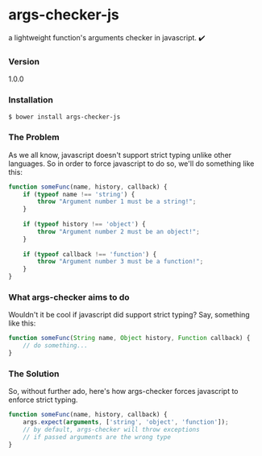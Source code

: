 # args-checker-js

a lightweight function's arguments checker in javascript. :heavy_check_mark:

### Version
1.0.0

### Installation

```sh
$ bower install args-checker-js
```
### The Problem
As we all know, javascript doesn't support strict typing unlike other languages. So in order to force javascript to do so, we'll do something like this:
```javascript
function someFunc(name, history, callback) {
    if (typeof name !== 'string') {
        throw "Argument number 1 must be a string!";
    }
    
    if (typeof history !== 'object') {
        throw "Argument number 2 must be an object!";
    }
    
    if (typeof callback !== 'function') {
        throw "Argument number 3 must be a function!";
    }
}
```

### What args-checker aims to do
Wouldn't it be cool if javascript did support strict typing? Say, something like this:
```javascript
function someFunc(String name, Object history, Function callback) {
    // do something...
}
```
### The Solution
So, without further ado, here's how args-checker forces javascript to enforce strict typing.
```javascript
function someFunc(name, history, callback) {
    args.expect(arguments, ['string', 'object', 'function']);
    // by default, args-checker will throw exceptions 
    // if passed arguments are the wrong type
}
```
